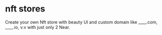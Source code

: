 # nft stores

Create your own Nft store with beauty UI and custom domain like ____.com, ____.io, v.v with just only 2 Near.